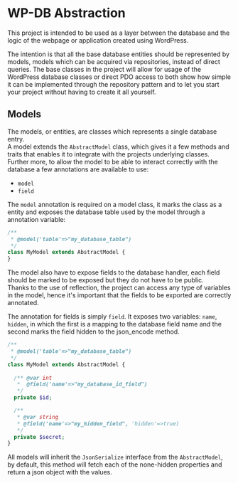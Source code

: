 # WP-DB Abstraction

This project is intended to be used as a layer between the database and the logic of the webpage or application created using WordPress.  

The intention is that all the base database entities should be represented by models, models which can be acquired via repositories, instead of direct queries.
The base classes in the project will allow for usage of the WordPress database classes or direct PDO access to both show how simple it can be implemented through the repository pattern
and to let you start your project without having to create it all yourself.

## Models

The models, or entities, are classes which represents a single database entry.  
A model extends the `AbstractModel` class, which gives it a few methods and traits that enables it to integrate with the 
projects underlying classes.  
Further more, to allow the model to be able to interact correctly with the database a few annotations are available to use:

* `model`
* `field`

The `model` annotation is required on a model class, it marks the class as a entity and exposes the database table used by the model through a annotation variable:

```php
/**
 * @model('table'=>"my_database_table")
 */
class MyModel extends AbstractModel {
}
```

The model also have to expose fields to the database handler, each field should be marked to be exposed but they do not have to be public.  
Thanks to the use of reflection, the project can access any type of variables in the model, hence it's important that the fields to be
exported are correctly annotated.

The annotation for fields is simply `field`. It exposes two variables: `name`, `hidden`, in which the first is a mapping to the database field name
and the second marks the field hidden to the json_encode method.

```php
/**
 * @model('table'=>"my_database_table")
 */
class MyModel extends AbstractModel {
  
  /** @var int
   *  @field('name'=>"my_database_id_field")
   */
  private $id;

  /**
   * @var string
   * @field('name'=>"my_hidden_field", 'hidden'=>true)
   */
  private $secret;
}
```

All models will inherit the `JsonSerialize` interface from the  `AbstractModel`, by default, this method will fetch each of the none-hidden properties and return a json object with the values.
